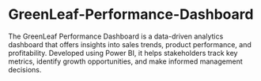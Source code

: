 # GreenLeaf-Performance-Dashboard
The GreenLeaf Performance Dashboard is a data-driven analytics dashboard that offers insights into sales trends, product performance, and profitability. Developed using Power BI, it helps stakeholders track key metrics, identify growth opportunities, and make informed management decisions.
